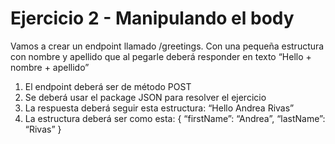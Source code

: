# Ejercicio 2 - Manipulando el body


Vamos a crear un endpoint llamado /greetings. Con una pequeña estructura con nombre y apellido que al pegarle deberá responder en texto “Hello + nombre + apellido”


1. El endpoint deberá ser de método POST
2. Se deberá usar el package JSON para resolver el ejercicio
3. La respuesta deberá seguir esta estructura: “Hello Andrea Rivas”
4. La estructura deberá ser como esta:
{
    “firstName”: “Andrea”,
    “lastName”: “Rivas”
}